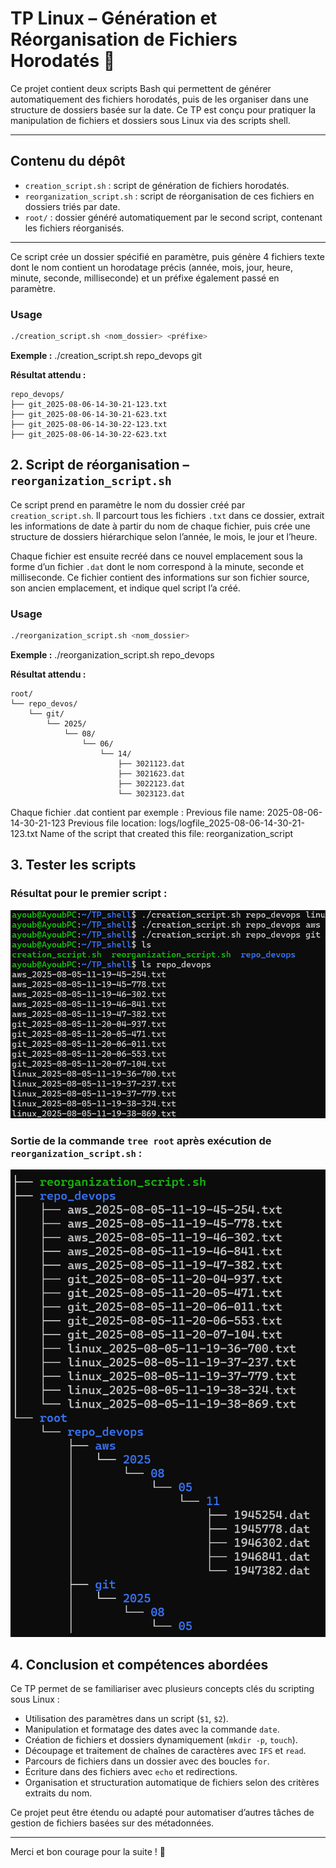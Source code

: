 # TP Linux – Génération et Réorganisation de Fichiers Horodatés 🐧

Ce projet contient deux scripts Bash qui permettent de générer automatiquement des fichiers horodatés, puis de les organiser dans une structure de dossiers basée sur la date. Ce TP est conçu pour pratiquer la manipulation de fichiers et dossiers sous Linux via des scripts shell.

---

## Contenu du dépôt

- `creation_script.sh` : script de génération de fichiers horodatés.
- `reorganization_script.sh` : script de réorganisation de ces fichiers en dossiers triés par date.
- `root/` : dossier généré automatiquement par le second script, contenant les fichiers réorganisés.

---

Ce script crée un dossier spécifié en paramètre, puis génère 4 fichiers texte dont le nom contient un horodatage précis (année, mois, jour, heure, minute, seconde, milliseconde) et un préfixe également passé en paramètre.

### Usage

```bash
./creation_script.sh <nom_dossier> <préfixe>
```
**Exemple :**
./creation_script.sh repo_devops git

**Résultat attendu :**
```
repo_devops/
├── git_2025-08-06-14-30-21-123.txt
├── git_2025-08-06-14-30-21-623.txt
├── git_2025-08-06-14-30-22-123.txt
├── git_2025-08-06-14-30-22-623.txt
```
## 2. Script de réorganisation – `reorganization_script.sh`

Ce script prend en paramètre le nom du dossier créé par `creation_script.sh`. Il parcourt tous les fichiers `.txt` dans ce dossier, extrait les informations de date à partir du nom de chaque fichier, puis crée une structure de dossiers hiérarchique selon l’année, le mois, le jour et l’heure.

Chaque fichier est ensuite recréé dans ce nouvel emplacement sous la forme d’un fichier `.dat` dont le nom correspond à la minute, seconde et milliseconde. Ce fichier contient des informations sur son fichier source, son ancien emplacement, et indique quel script l’a créé.

### Usage

```bash
./reorganization_script.sh <nom_dossier>
```

**Exemple :**
./reorganization_script.sh repo_devops

**Résultat attendu :**
```
root/
└── repo_devos/
    └── git/
        └── 2025/
            └── 08/
                └── 06/
                    └── 14/
                        ├── 3021123.dat
                        ├── 3021623.dat
                        ├── 3022123.dat
                        └── 3023123.dat
```
Chaque fichier .dat contient par exemple :
Previous file name: 2025-08-06-14-30-21-123
Previous file location: logs/logfile_2025-08-06-14-30-21-123.txt
Name of the script that created this file: reorganization_script

## 3. Tester les scripts

### Résultat pour le premier script :

![Résultat du premier script](img/file_creation.png)

### Sortie de la commande `tree root` après exécution de `reorganization_script.sh` :

![Sortie de la commande tree root](img/results_tree.png)



## 4. Conclusion et compétences abordées

Ce TP permet de se familiariser avec plusieurs concepts clés du scripting sous Linux :

- Utilisation des paramètres dans un script (`$1`, `$2`).
- Manipulation et formatage des dates avec la commande `date`.
- Création de fichiers et dossiers dynamiquement (`mkdir -p`, `touch`).
- Découpage et traitement de chaînes de caractères avec `IFS` et `read`.
- Parcours de fichiers dans un dossier avec des boucles `for`.
- Écriture dans des fichiers avec `echo` et redirections.
- Organisation et structuration automatique de fichiers selon des critères extraits du nom.

Ce projet peut être étendu ou adapté pour automatiser d’autres tâches de gestion de fichiers basées sur des métadonnées.

---

Merci et bon courage pour la suite ! 🚀



